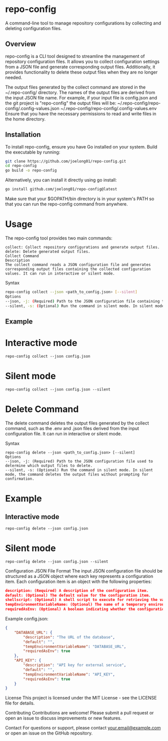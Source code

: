# repo-config
A command-line tool to manage repository configurations by collecting and deleting configuration files.

## Overview
repo-config is a CLI tool designed to streamline the management of repository configuration files. It allows you to collect configuration settings from a JSON file and generate corresponding output files. Additionally, it provides functionality to delete these output files when they are no longer needed.

The output files generated by the collect command are stored in the ~/.repo-config/<git project> directory.
The names of the output files are derived from the input JSON file name.
For example, if your input file is config.json and the git project is "repo-config" the output files will be:
~/.repo-config/repo-config/.config-values.json
~/.repo-config/repo-config/.config-values.env
Ensure that you have the necessary permissions to read and write files in the home directory.

## Installation
To install repo-config, ensure you have Go installed on your system. Build the executable by running:

``` bash
git clone https://github.com/joelong01/repo-config.git
cd repo-config
go build -o repo-config
```
Alternatively, you can install it directly using go install:

``` bash
go install github.com/joelong01/repo-config@latest
```
Make sure that your $GOPATH/bin directory is in your system's PATH so that you can run the 
repo-config command from anywhere.

# Usage
The repo-config tool provides two main commands:
``` 
collect: Collect repository configurations and generate output files.
delete: Delete generated output files.
Collect Command
Description
The collect command reads a JSON configuration file and generates corresponding output files containing the collected configuration values. It can run in interactive or silent mode.
```
Syntax
``` bash
repo-config collect --json <path_to_config.json> [--silent]
Options
--json, -j: (Required) Path to the JSON configuration file containing the configuration items.
--silent, -s: (Optional) Run the command in silent mode. In silent mode, the command operates without interactive prompts and uses default values or existing configuration where possible.
```
## Example

# Interactive mode
```
repo-config collect --json config.json
```
# Silent mode
``` 
repo-config collect --json config.json --silent
```

# Delete Command

The delete command deletes the output files generated by the collect command, such as the .env and .json files derived from the input configuration file. It can run in interactive or silent mode.

Syntax
``` 
repo-config delete --json <path_to_config.json> [--silent]
Options
--json, -j: (Required) Path to the JSON configuration file used to determine which output files to delete.
--silent, -s: (Optional) Run the command in silent mode. In silent mode, the command deletes the output files without prompting for confirmation.
``` 
# Example

## Interactive mode
```
repo-config delete --json config.json
```
# Silent mode
```
repo-config delete --json config.json --silent
```
Configuration JSON File Format
The input JSON configuration file should be structured as a JSON object where each key represents a configuration item. Each configuration item is an object with the following properties:
``` json
description: (Required) A description of the configuration item.
default: (Optional) The default value for the configuration item.
shellscript: (Optional) A shell script to execute for retrieving the value.
tempEnvironmentVariableName: (Optional) The name of a temporary environment variable to set.
requiredAsEnv: (Optional) A boolean indicating whether the configuration item is required as an environment variable.
```
Example config.json:
``` json
{
    "DATABASE_URL": {
        "description": "The URL of the database",
        "default": "",
        "tempEnvironmentVariableName": "DATABASE_URL",
        "requiredAsEnv": true
    },
    "API_KEY": {
        "description": "API key for external service",
        "default": "",
        "tempEnvironmentVariableName": "API_KEY",
        "requiredAsEnv": true
    }
}
```


License
This project is licensed under the MIT License - see the LICENSE file for details.

Contributing
Contributions are welcome! Please submit a pull request or open an issue to discuss improvements or new features.

Contact
For questions or support, please contact your.email@example.com or open an issue on the GitHub repository.